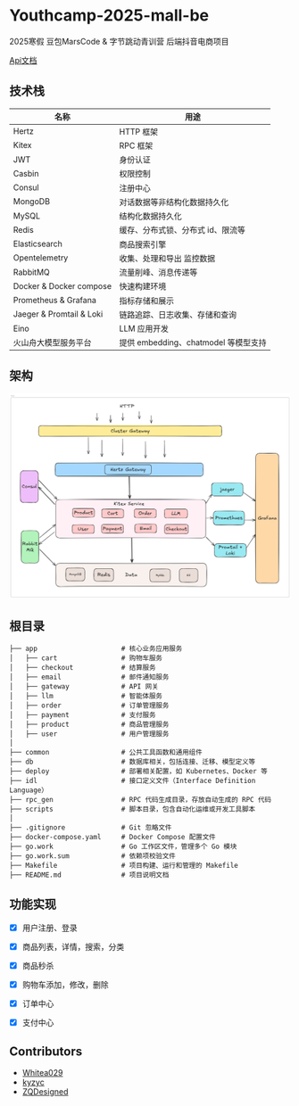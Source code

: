 # Youthcamp-2025-mall-be

2025寒假 豆包MarsCode & 字节跳动青训营 后端抖音电商项目

[Api文档](https://6hdcvb05pf.apifox.cn/)

## 技术栈
| 名称                         | 用途                                     |
|----------------------------|----------------------------------------|
| Hertz                      | HTTP 框架                              |
| Kitex                      | RPC 框架                               |
| JWT                        | 身份认证                               |
| Casbin                     | 权限控制                               |
| Consul                     | 注册中心                               |
| MongoDB                    | 对话数据等非结构化数据持久化           |
| MySQL                      | 结构化数据持久化                       |
| Redis                      | 缓存、分布式锁、分布式 id、限流等       |
| Elasticsearch              | 商品搜索引擎                           |
| Opentelemetry              | 收集、处理和导出 监控数据               |
| RabbitMQ                   | 流量削峰、消息传递等                   |
| Docker & Docker compose    | 快速构建环境                           |
| Prometheus & Grafana       | 指标存储和展示                         |
| Jaeger & Promtail & Loki   | 链路追踪、日志收集、存储和查询         |
| Eino                       | LLM 应用开发                          |
| 火山舟大模型服务平台       | 提供 embedding、chatmodel 等模型支持 |

## 架构
![架构图](./imgs/架构.png)

## 根目录
```
├── app                     # 核心业务应用服务
│   ├── cart                # 购物车服务
│   ├── checkout            # 结算服务
│   ├── email               # 邮件通知服务
│   ├── gateway             # API 网关
│   ├── llm                 # 智能体服务
│   ├── order               # 订单管理服务
│   ├── payment             # 支付服务
│   ├── product             # 商品管理服务
│   ├── user                # 用户管理服务
│
├── common                  # 公共工具函数和通用组件
├── db                      # 数据库相关，包括连接、迁移、模型定义等
├── deploy                  # 部署相关配置，如 Kubernetes、Docker 等
├── idl                     # 接口定义文件（Interface Definition Language）
├── rpc_gen                 # RPC 代码生成目录，存放自动生成的 RPC 代码
├── scripts                 # 脚本目录，包含自动化运维或开发工具脚本
│
├── .gitignore              # Git 忽略文件
├── docker-compose.yaml     # Docker Compose 配置文件
├── go.work                 # Go 工作区文件，管理多个 Go 模块
├── go.work.sum             # 依赖项校验文件
├── Makefile                # 项目构建、运行和管理的 Makefile
├── README.md               # 项目说明文档
```

## 功能实现
- [x] 用户注册、登录
- [x] 商品列表，详情，搜索，分类
- [x] 商品秒杀
- [x] 购物车添加，修改，删除
- [x] 订单中心
- [x] 支付中心


## Contributors
- [Whitea029](https://github.com/Whitea029)
- [kyzyc](https://github.com/kyzyc)
- [ZQDesigned](https://github.com/ZQDesigned)
